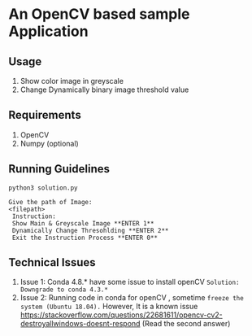 # An OpenCV based sample Application

## Usage

1. Show color image in greyscale
2. Change Dynamically binary image threshold value

## Requirements
1. OpenCV
2. Numpy (optional)

## Running Guidelines

```shell
python3 solution.py

Give the path of Image:
<filepath>
 Instruction:
 Show Main & Greyscale Image **ENTER 1**
 Dynamically Change Thresohlding **ENTER 2**
 Exit the Instruction Process **ENTER 0**
```

## Technical Issues
1. Issue 1:
Conda 4.8.* have some issue to install openCV
`Solution: Downgrade to conda 4.3.*`
2. Issue 2:
Running code in conda for openCV , sometime `freeze the system (Ubuntu 18.04).`
However, It is a known issue
https://stackoverflow.com/questions/22681611/opencv-cv2-destroyallwindows-doesnt-respond
(Read the second answer)
